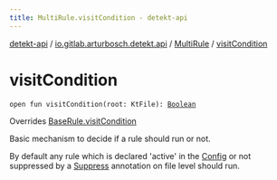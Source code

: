 ```yaml
---
title: MultiRule.visitCondition - detekt-api
---
```


[detekt-api](../../index.html) / [io.gitlab.arturbosch.detekt.api](../index.html) / [MultiRule](index.html) / [visitCondition](./visit-condition.html)

# visitCondition

`open fun visitCondition(root: KtFile): `[`Boolean`](https://kotlinlang.org/api/latest/jvm/stdlib/kotlin/-boolean/index.html)

Overrides [BaseRule.visitCondition](../-base-rule/visit-condition.html)

Basic mechanism to decide if a rule should run or not.

By default any rule which is declared 'active' in the [Config](../-config/index.html)
or not suppressed by a [Suppress](https://kotlinlang.org/api/latest/jvm/stdlib/kotlin/-suppress/index.html) annotation on file level should run.

